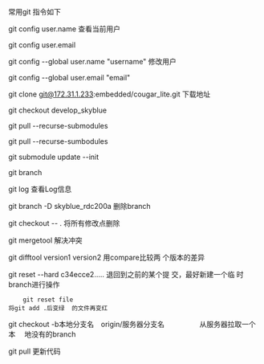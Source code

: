 
常用git 指令如下

git config user.name 查看当前用户

git config user.email

 

git config --global user.name  "username"   修改用户 

git config --global user.email "email"      

 

git clone git@172.31.1.233:embedded/cougar_lite.git 下载地址

git checkout develop_skyblue

git pull --recurse-submodules

git pull --recurse-sumbodules

git submodule update --init

 

git branch

 

git log 查看Log信息

 

git branch -D skyblue_rdc200a 删除branch

 

git checkout -- . 将所有修改点删除

 

git mergetool 解决冲突

 

git difftool version1 version2 用compare比较两 个版本的差异

 

git reset --hard c34ecce2..... 退回到之前的某个提 交，最好新建一个临 时branch进行操作

 

        git reset file                                                                      将git add .后变绿  的文件再变红      

                                                      

git checkout -b本地分支名　origin/服务器分支名　　　　　从服务器拉取一个本 　地没有的branch


git pull 更新代码